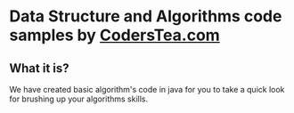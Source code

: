 # Data Structure and Algorithms code samples by [CodersTea.com](https://www.CodersTea.com)

## What it is?

We have created basic algorithm's code in java for you to take a quick look for brushing up your algorithms skills.

